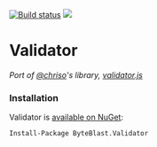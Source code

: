 [![Build status](https://ci.appveyor.com/api/projects/status/pt6cdok1qrimuftg?svg=true)](https://ci.appveyor.com/project/ByteBlast/validator)
![](http://www.issuestats.com/github/byteblast/Validator/badge/pr?style=flat)


# Validator

*Port of [@chriso](https://github.com/chriso)'s library, [validator.js](https://github.com/chriso/validator.js)*


### Installation

Validator is [available on NuGet](https://www.nuget.org/packages/ByteBlast.Validator/):

    Install-Package ByteBlast.Validator
